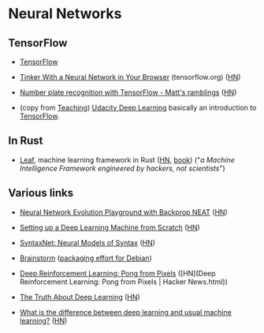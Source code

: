 # Neural Networks

## TensorFlow

* [TensorFlow](http://tensorflow.org)

* [Tinker With a Neural Network in Your Browser](http://playground.tensorflow.org/) (tensorflow.org) ([HN](https://news.ycombinator.com/item?id=11483934))

* [Number plate recognition with TensorFlow - Matt's ramblings](https://matthewearl.github.io/2016/05/06/cnn-anpr/) ([HN](https://news.ycombinator.com/item?id=11655359))

* (copy from [Teaching](Teaching.md)) [Udacity Deep Learning](https://www.udacity.com/course/deep-learning--ud730) basically an introduction to [TensorFlow](https://www.tensorflow.org/). 

## In Rust

* [Leaf](https://github.com/autumnai/leaf), machine learning framework in Rust ([HN](https://news.ycombinator.com/item?id=11562805), [book](http://autumnai.com/leaf/book/leaf.html)) ("*a Machine Intelligence Framework engineered by hackers, not scientists*")

## Various links

* [Neural Network Evolution Playground with Backprop NEAT](http://blog.otoro.net/2016/05/07/backprop-neat/) ([HN](https://news.ycombinator.com/item?id=11696005))

* [Setting up a Deep Learning Machine from Scratch](https://github.com/saiprashanths/dl-setup) ([HN](https://news.ycombinator.com/item?id=11697571))

* [SyntaxNet: Neural Models of Syntax](https://github.com/tensorflow/models/tree/master/syntaxnet) ([HN](https://news.ycombinator.com/item?id=11707714))

* [Brainstorm](https://github.com/IDSIA/brainstorm) ([packaging effort for Debian](http://www.danielstender.com/blog/work-for-debian-1605.html))

* [Deep Reinforcement Learning: Pong from Pixels](http://karpathy.github.io/2016/05/31/rl/) ([HN](Deep Reinforcement Learning: Pong from Pixels | Hacker News.html))

* [The Truth About Deep Learning](http://blog.claymcleod.io/2016/06/01/The-truth-about-Deep-Learning/) ([HN](https://news.ycombinator.com/item?id=11819525))

* [What is the difference between deep learning and usual machine learning?](https://github.com/rasbt/python-machine-learning-book/blob/master/faq/difference-deep-and-normal-learning.md) ([HN](https://news.ycombinator.com/item?id=11840175))

